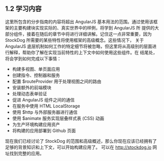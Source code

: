 ## 1.2 学习内容

这里所包含的分步指南的内容将超出 AngularJS 基本用法的范围。通过使用该框架的主要构建块实现实际的、真实世界中的样例，将学到 AngularJS 所
提供的大部分组件，接着在随后的章节中将进行详细讲解。记住这一点非常重要，因为 StockDog 所需要的某些特性将使用框架的高级概念。这些情况下，
关于 AngularJS 底层机制如何工作的特定细节将被忽略，但这里将从高级别的层面进行解释，帮助你了解在实现当前特性的上下文中如何使用这些组件。在
结尾处，将会学到如何完成以下事情：

- 构建多视图、单页面应用
- 创建指令、控制器和服务
- 配置 $routeProvider 用于处理视图之间的路由
- 安装额外的前端模块
- 处理动态表单验证
- 促进 AngularJS 组件之间的通信
- 在服务中使用 HTML LocalStorage
- 使用 $http 与外部服务器进行通信
- 使用 $animate 服务实现层叠样式表 (CSS) 动画
- 为生产环境构建应用资产
- 将构建的应用部署到 Github 页面

现在我们已经讨论了 StockDog 的范围和高级概述，那么你现在应该已经拥有了足够的背景知识和上下文，可以开始构建应用了。
可以在 http://stockdog.io 网址找到完整的应用。